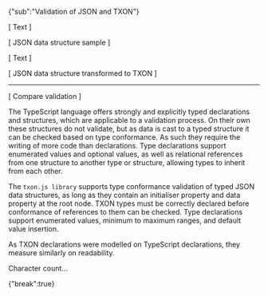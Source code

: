 {"sub":"Validation of JSON and TXON"}

[ Text ]

[ JSON data structure sample ]

[ Text ]

[ JSON data structure transformed to TXON ]

---

[ Compare validation ]

The TypeScript language offers strongly and explicitly typed declarations and structures, which are applicable to a validation process. On their own these structures do not validate, but as data is cast to a typed structure it can be checked based on type conformance. As such they require the writing of more code than declarations. Type declarations support enumerated values and optional values, as well as relational references from one structure to another type or structure, allowing types to inherit from each other.

The `txon.js library` supports type conformance validation of typed JSON data structures, as long as they contain an initialiser property and data property at the root node. TXON types must be correctly declared before conformance of references to them can be checked. Type declarations support enumerated values, minimum to maximum ranges, and default value insertion.

As TXON declarations were modelled on TypeScript declarations, they measure similarly on readability.

Character count...

{"break":true}